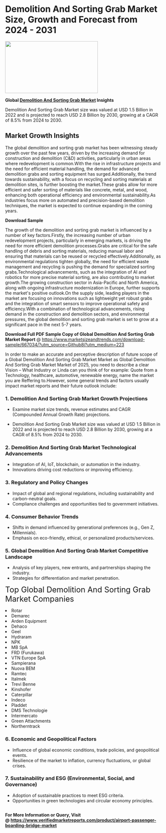 <H1>Demolition And Sorting Grab Market Size, Growth and Forecast from 2024 - 2031</H1><img class="aligncenter size-medium wp-image-584254" src="https://thirdeyenews.in/wp-content/uploads/2024/09/Global-Market-Research-300x168.jpeg" alt="" width="300" height="168" /><p><strong>Global&nbsp;<a href="https://www.marketsizeandtrends.com/download-sample/667034/?utm_source=Github8j?utm_medium=223">Demolition And Sorting Grab Market</a> Insights</strong></p><p>Demolition And Sorting Grab Market size was valued at USD 1.5 Billion in 2022 and is projected to reach USD 2.8 Billion by 2030, growing at a CAGR of 8.5% from 2024 to 2030.</p><p><h2>Market Growth Insights</h2> <p>The global demolition and sorting grab market has been witnessing steady growth over the past few years, driven by the increasing demand for construction and demolition (C&D) activities, particularly in urban areas where redevelopment is common.With the rise in infrastructure projects and the need for efficient material handling, the demand for advanced demolition grabs and sorting equipment has surged.Additionally, the trend towards sustainability, with a focus on recycling and sorting materials at demolition sites, is further boosting the market.These grabs allow for more efficient and safer sorting of materials like concrete, metal, and wood, enhancing both operational efficiency and environmental sustainability.As industries focus more on automated and precision-based demolition techniques, the market is expected to continue expanding in the coming years.</p> <p><strong>Download Sample</strong></p> <p>The growth of the demolition and sorting grab market is influenced by a number of key factors.Firstly, the increasing number of urban redevelopment projects, particularly in emerging markets, is driving the need for more efficient demolition processes.Grabs are critical for the safe handling of debris and sorting materials, reducing manual labor and ensuring that materials can be reused or recycled effectively.Additionally, as environmental regulations tighten globally, the need for efficient waste management and recycling is pushing the demand for specialized sorting grabs.Technological advancements, such as the integration of AI and robotics for more precise material sorting, are also contributing to market growth.The growing construction sector in Asia-Pacific and North America, along with ongoing infrastructure modernization in Europe, further supports the market's positive outlook.On the supply side, leading players in the market are focusing on innovations such as lightweight yet robust grabs and the integration of smart sensors to improve operational safety and efficiency.With a combination of technological advancements, rising demand in the construction and demolition sectors, and environmental pressures, the global demolition and sorting grab market is set to grow at a significant pace in the next 5-7 years.</p> <p><span class=""><strong>Download Full PDF Sample Copy of Global Demolition And Sorting Grab Market Report</strong> @ <a href="https://www.marketsizeandtrends.com/download-sample/667034/?utm_source=Github8j?utm_medium=223" target="_blank">https://www.marketsizeandtrends.com/download-sample/667034/?utm_source=Github8j?utm_medium=223</a></span></p><p>In order to make an accurate and perceptive description of future scope of a Global&nbsp;Demolition And Sorting Grab Market Market as Global&nbsp;Demolition And Sorting Grab Market Market of 2025, you need to describe a clear Vision &ndash; What Industry or Linda can you think of for example: Quote from a Technology, healthcare, automotive, renewable energy, name the market you are Reffering to.However, some general trends and factors usually impact market reports and their future outlook include:</p><h3>1.&nbsp;<strong>Demolition And Sorting Grab Market Growth Projections</strong></h3><ul><li>Examine market size trends, revenue estimates and CAGR (Compounded Annual Growth Rate) projections.</li><li><p>Demolition And Sorting Grab Market size was valued at USD 1.5 Billion in 2022 and is projected to reach USD 2.8 Billion by 2030, growing at a CAGR of 8.5% from 2024 to 2030.</p></li></ul><h3>2.&nbsp;<strong>Demolition And Sorting Grab Market Technological Advancements</strong></h3><ul><li>Integration of AI, IoT, blockchain, or automation in the industry.</li><li>Innovations driving cost reductions or improving efficiency.</li></ul><h3>3.&nbsp;<strong>Regulatory and Policy Changes</strong></h3><ul><li>Impact of global and regional regulations, including sustainability and carbon-neutral goals.</li><li>Compliance challenges and opportunities tied to government initiatives.</li></ul><h3>4.&nbsp;<strong>Consumer Behavior Trends</strong></h3><ul><li>Shifts in demand influenced by generational preferences (e.g., Gen Z, Millennials).</li><li>Emphasis on eco-friendly, ethical, or personalized products/services.</li></ul><h3>5.&nbsp;<strong>Global Demolition And Sorting Grab Market Competitive Landscape</strong></h3><ul><li>Analysis of key players, new entrants, and partnerships shaping the industry.</li><li>Strategies for differentiation and market penetration.</li></ul><p data-pm-slice="1 1 []"><span style="color: inherit; font-family: inherit; font-size: 25px;">Top Global Demolition And Sorting Grab Market Companies</span></p><div class="" data-test-id=""><p><li>Rotar</li><li> Demarec</li><li> Arden Equipment</li><li> Dehaco</li><li> Geel</li><li> Hydraram</li><li> NPK</li><li> MB SpA</li><li> FRD (Furukawa)</li><li> VTN Europe SpA</li><li> Sampierana</li><li> Nuova BEM</li><li> Ramtec</li><li> Italmek</li><li> Trevi Benne</li><li> Kinshofer</li><li> Caterpillar</li><li> Indeco</li><li> Pladdet</li><li> DMS Technologie</li><li> Intermercato</li><li> Green Attachments</li><li> Northerntrack</li></p></div><h3>6.&nbsp;<strong>Economic and Geopolitical Factors</strong></h3><ul><li>Influence of global economic conditions, trade policies, and geopolitical events.</li><li>Resilience of the market to inflation, currency fluctuations, or global crises.</li></ul><h3>7.&nbsp;<strong>Sustainability and ESG (Environmental, Social, and Governance)</strong></h3><ul><li>Adoption of sustainable practices to meet ESG criteria.</li><li>Opportunities in green technologies and circular economy principles.</li></ul><h2><strong style="font-size: 14px;">For More Information or Query, Visit @&nbsp;</strong><a style="background-color: #ffffff; font-size: 14px;" href="https://www.marketsizeandtrends.com/report/demolition-and-sorting-grab-market/" target="_blank">https://www.verifiedmarketreports.com/product/airport-passenger-boarding-bridge-market</a></h2>